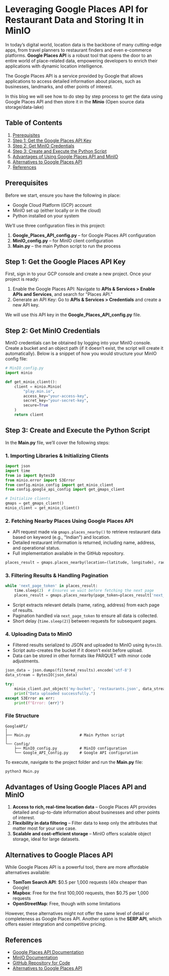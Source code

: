 
# Leveraging Google Places API for Restaurant Data and Storing It in MinIO

In today’s digital world, location data is the backbone of many cutting-edge apps, from travel planners to restaurant finders and even e-commerce platforms. **Google Places API** is a robust tool that opens the door to an entire world of place-related data, empowering developers to enrich their applications with dynamic location intelligence. 

The Google Places API is a service provided by Google that allows applications to access detailed information about places, such as businesses, landmarks, and other points of interest.

In this blog we will see how to do step by step process to get the data using Google Places API and then store it in the **Minio** (Open source data storage/data-lake)


## Table of Contents
1. [Prerequisites](#prerequisites)
2. [Step 1: Get the Google Places API Key](#step-1-get-the-google-places-api-key)
3. [Step 2: Get MinIO Credentials](#step-2-get-minio-credentials)
4. [Step 3: Create and Execute the Python Script](#step-3-create-and-execute-the-python-script)
5. [Advantages of Using Google Places API and MinIO](#advantages-of-using-google-places-api-and-minio)
6. [Alternatives to Google Places API](#alternatives-to-google-places-api)
7. [References](#references)

## Prerequisites
Before we start, ensure you have the following in place:
- Google Cloud Platform (GCP) account
- MinIO set up (either locally or in the cloud)
- Python installed on your system

We’ll use three configuration files in this project:
1. **Google_Places_API_config.py** – for Google Places API configuration
2. **MinIO_config.py** – for MinIO client configuration
3. **Main.py** – the main Python script to run the process

## Step 1: Get the Google Places API Key
First, sign in to your GCP console and create a new project. Once your project is ready:

1. Enable the Google Places API: Navigate to **APIs & Services > Enable APIs and Services**, and search for "Places API."
2. Generate an API Key: Go to **APIs & Services > Credentials** and create a new API key.




We will use this API key in the **Google_Places_API_config.py** file.

## Step 2: Get MinIO Credentials
MinIO credentials can be obtained by logging into your MinIO console. Create a bucket and an object path (if it doesn’t exist, the script will create it automatically). Below is a snippet of how you would structure your MinIO config file:

```python
# MinIO_config.py
import minio

def get_minio_client():
    client = minio.Minio(
        "play.min.io",
        access_key="your-access-key",
        secret_key="your-secret-key",
        secure=True
    )
    return client
```

## Step 3: Create and Execute the Python Script
In the **Main.py** file, we’ll cover the following steps:

### 1. Importing Libraries & Initializing Clients
```python
import json
import time
from io import BytesIO
from minio.error import S3Error
from config.minio_config import get_minio_client
from config.google_api_config import get_gmaps_client

# Initialize clients
gmaps = get_gmaps_client()
minio_client = get_minio_client()
```

### 2. Fetching Nearby Places Using Google Places API
- API request made via `gmaps.places_nearby()` to retrieve restaurant data based on keyword (e.g., "Indian") and location.
- Detailed restaurant information is returned, including name, address, and operational status.
- Full implementation available in the GitHub repository.
```python
places_result = gmaps.places_nearby(location=(latitude, longitude), radius=1500, keyword="Indian")
```

### 3. Filtering Results & Handling Pagination
```python
while 'next_page_token' in places_result:
    time.sleep(2)  # Ensures we wait before fetching the next page
    places_result = gmaps.places_nearby(page_token=places_result['next_page_token'])
```
- Script extracts relevant details (name, rating, address) from each page of results.
- Pagination handled via `next_page_token` to ensure all data is collected.
- Short delay (`time.sleep(2)`) between requests for subsequent pages.

### 4. Uploading Data to MinIO
- Filtered results serialized to JSON and uploaded to MinIO using `BytesIO`.
- Script auto-creates the bucket if it doesn’t exist before upload.
- Data can be stored in other formats like PARQUET with minor code adjustments.
```python
json_data = json.dumps(filtered_results).encode('utf-8')
data_stream = BytesIO(json_data)

try:
    minio_client.put_object('my-bucket', 'restaurants.json', data_stream, len(json_data))
    print("Data uploaded successfully.")
except S3Error as err:
    print(f"Error: {err}")
```

### File Structure
```plaintext
GoogleAPI/
│
├── Main.py                      # Main Python script
│
└── Config/
    ├── MinIO_config.py          # MinIO configuration
    └── Google_API_Config.py     # Google API configuration
```

To execute, navigate to the project folder and run the **Main.py** file:

```bash
python3 Main.py
```

## Advantages of Using Google Places API and MinIO
1. **Access to rich, real-time location data** – Google Places API provides detailed and up-to-date information about businesses and other points of interest.
2. **Flexibility in data filtering** – Filter data to keep only the attributes that matter most for your use case.
3. **Scalable and cost-efficient storage** – MinIO offers scalable object storage, ideal for large datasets.

## Alternatives to Google Places API
While Google Places API is a powerful tool, there are more affordable alternatives available:
- **TomTom Search API**: $0.5 per 1,000 requests (40x cheaper than Google)
- **Mapbox**: Free for the first 100,000 requests, then $0.75 per 1,000 requests
- **OpenStreetMap**: Free, though with some limitations

However, these alternatives might not offer the same level of detail or completeness as Google Places API. Another option is the **SERP API**, which offers easier integration and competitive pricing.

## References
- [Google Places API Documentation](https://developers.google.com/maps/documentation/places/web-service/overview)
- [MinIO Documentation](https://min.io/docs/minio/windows/index.html)
- [GitHub Repository for Code](https://github.com/Sreeja070/GoogleAPI_Minio)
- [Alternatives to Google Places API](https://medium.com/@paulotaylor/google-places-api-alternatives-a-guide-to-save-you-big-money-with-genai-774605e04769)

